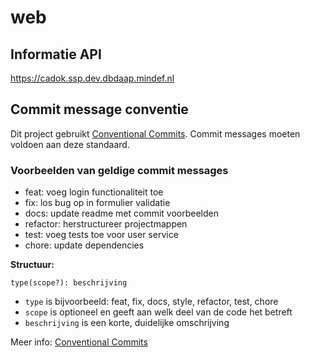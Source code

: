 # web

## Informatie API

https://cadok.ssp.dev.dbdaap.mindef.nl

## Commit message conventie

Dit project gebruikt [Conventional Commits](https://www.conventionalcommits.org/en/v1.0.0/). Commit messages moeten voldoen aan deze standaard.

### Voorbeelden van geldige commit messages

- feat: voeg login functionaliteit toe
- fix: los bug op in formulier validatie
- docs: update readme met commit voorbeelden
- refactor: herstructureer projectmappen
- test: voeg tests toe voor user service
- chore: update dependencies

**Structuur:**

```
type(scope?): beschrijving
```

- `type` is bijvoorbeeld: feat, fix, docs, style, refactor, test, chore
- `scope` is optioneel en geeft aan welk deel van de code het betreft
- `beschrijving` is een korte, duidelijke omschrijving

Meer info: [Conventional Commits](https://www.conventionalcommits.org/en/v1.0.0/)
